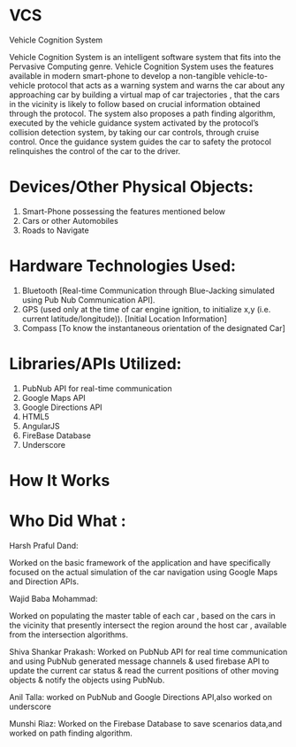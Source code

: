 VCS
===

Vehicle Cognition System

Vehicle Cognition System is an intelligent software system that fits into the Pervasive Computing genre. Vehicle Cognition System uses the features available in modern smart-phone to develop a non-tangible vehicle-to-vehicle protocol that acts as a warning system and warns the car about any approaching car by building a virtual map of car trajectories , that the cars in the vicinity is likely to follow based on crucial information obtained through the protocol. The system also proposes a path finding algorithm, executed by the vehicle guidance system activated by the protocol’s collision detection system, by taking our car controls, through cruise control. Once the guidance system guides the car to safety the protocol relinquishes the control of the car to the driver.

# Devices/Other Physical Objects:

1.	Smart-Phone possessing  the features mentioned below
2.	Cars or other Automobiles
3.	Roads to Navigate

# Hardware Technologies Used:
1.	Bluetooth [Real-time Communication through Blue-Jacking simulated using Pub Nub  Communication API].
2.	GPS (used only at the time of car engine ignition, to initialize x,y (i.e. current latitude/longitude)). [Initial Location Information]
3.	Compass [To know the instantaneous  orientation of the  designated Car]

# Libraries/APIs Utilized:
1.	PubNub API  for real-time communication
2.	Google Maps API
3.	Google Directions API
4.	HTML5
5.	AngularJS
6.	FireBase Database
7.	Underscore

# How It Works

# Who Did What :

Harsh Praful Dand:

Worked on the basic framework of the application and have specifically focused on the actual simulation of the car navigation using Google Maps and Direction APIs.

Wajid Baba Mohammad:

Worked on populating the master table of each car , based on the cars in the vicinity that presently intersect the region around the host car , available from the intersection algorithms.

Shiva Shankar Prakash:
Worked on PubNub API for real time communication and using PubNub generated message channels & used firebase API to update the current car status & read the current positions of other moving objects &  notify the objects using PubNub.

Anil Talla:
worked on PubNub and Google Directions API,also worked on underscore

Munshi Riaz:
Worked on the Firebase Database to save scenarios data,and worked on path finding algorithm.
